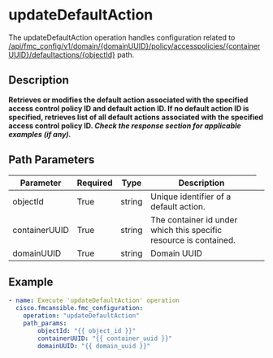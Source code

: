 # updateDefaultAction

The updateDefaultAction operation handles configuration related to [/api/fmc_config/v1/domain/{domainUUID}/policy/accesspolicies/{containerUUID}/defaultactions/{objectId}](/paths//api/fmc_config/v1/domain/{domain_uuid}/policy/accesspolicies/{container_uuid}/defaultactions/{object_id}.md) path.&nbsp;
## Description
**Retrieves or modifies the default action associated with the specified access control policy ID and default action ID. If no default action ID is specified, retrieves list of all default actions associated with the specified access control policy ID. _Check the response section for applicable examples (if any)._**

## Path Parameters
| Parameter | Required | Type | Description |
| --------- | -------- | ---- | ----------- |
| objectId | True | string <td colspan=3> Unique identifier of a default action. |
| containerUUID | True | string <td colspan=3> The container id under which this specific resource is contained. |
| domainUUID | True | string <td colspan=3> Domain UUID |

## Example
```yaml
- name: Execute 'updateDefaultAction' operation
  cisco.fmcansible.fmc_configuration:
    operation: "updateDefaultAction"
    path_params:
        objectId: "{{ object_id }}"
        containerUUID: "{{ container_uuid }}"
        domainUUID: "{{ domain_uuid }}"

```